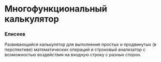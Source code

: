 # Многофункциональный калькулятор
### Елисеев
Развивающийся калькулятор для выполнения простых и продвинутых (в перспективе) математических операций и строковый анализатор с возможностью воздействия на входную строку с разных сторон.
